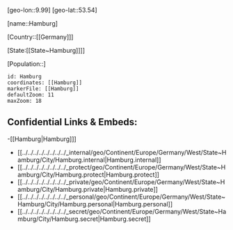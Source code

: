 ﻿---
location: [53.54,9.99]
mapzoom: [7,12] 
mapmarker: city 
type: City
tags:
- geo/City


SpocWebEntityId: 30742
isDeleted: false
confidential: public

---
[geo-lon::9.99]
[geo-lat::53.54]

[name::Hamburg]

[Country::[[Germany]]]

[State:[[State~Hamburg]]]]

[Population::]


```leaflet
id: Hamburg
coordinates: [[Hamburg]]
markerFile: [[Hamburg]]
defaultZoom: 11 
maxZoom: 18
```


## Confidential Links & Embeds: 
-[[Hamburg|Hamburg]]] 
- [[../../../../../../../../_internal/geo/Continent/Europe/Germany/West/State~Hamburg/City/Hamburg.internal|Hamburg.internal]] 
- [[../../../../../../../../_protect/geo/Continent/Europe/Germany/West/State~Hamburg/City/Hamburg.protect|Hamburg.protect]] 
- [[../../../../../../../../_private/geo/Continent/Europe/Germany/West/State~Hamburg/City/Hamburg.private|Hamburg.private]] 
- [[../../../../../../../../_personal/geo/Continent/Europe/Germany/West/State~Hamburg/City/Hamburg.personal|Hamburg.personal]] 
- [[../../../../../../../../_secret/geo/Continent/Europe/Germany/West/State~Hamburg/City/Hamburg.secret|Hamburg.secret]] 
